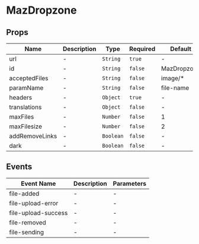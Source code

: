 # MazDropzone

## Props

<!-- @vuese:MazDropzone:props:start -->

| Name           | Description | Type      | Required | Default     |
| -------------- | ----------- | --------- | -------- | ----------- |
| url            | -           | `String`  | `true`   | -           |
| id             | -           | `String`  | `false`  | MazDropzone |
| acceptedFiles  | -           | `String`  | `false`  | image/\*    |
| paramName      | -           | `String`  | `false`  | file-name   |
| headers        | -           | `Object`  | `true`   | -           |
| translations   | -           | `Object`  | `false`  | -           |
| maxFiles       | -           | `Number`  | `false`  | 1           |
| maxFilesize    | -           | `Number`  | `false`  | 2           |
| addRemoveLinks | -           | `Boolean` | `false`  | -           |
| dark           | -           | `Boolean` | `false`  | -           |

<!-- @vuese:MazDropzone:props:end -->

## Events

<!-- @vuese:MazDropzone:events:start -->

| Event Name          | Description | Parameters |
| ------------------- | ----------- | ---------- |
| file-added          | -           | -          |
| file-upload-error   | -           | -          |
| file-upload-success | -           | -          |
| file-removed        | -           | -          |
| file-sending        | -           | -          |

<!-- @vuese:MazDropzone:events:end -->
